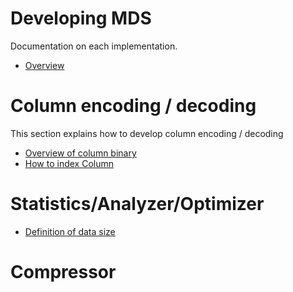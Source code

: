 # Developing MDS

Documentation on each implementation.

* [Overview](overview.md)

# Column encoding / decoding

This section explains how to develop column encoding / decoding

* [Overview of column binary](binary/column_binary.md)
* [How to index Column](binary/column_index.md)

# Statistics/Analyzer/Optimizer

* [Definition of data size](statistics/data_size.md)

# Compressor

